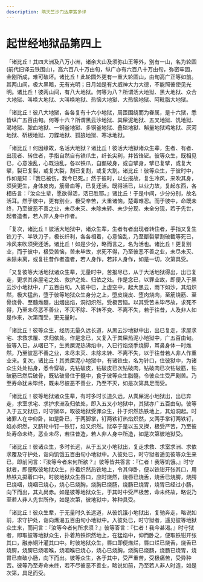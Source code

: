 ```yaml
---
description: 隋天竺沙门达摩笈多译
---
```


# 起世经地狱品第四上

「诸比丘！其四大洲及八万小洲，诸余大山及须弥山王等外，别有一山，名为轮圆(前代旧译云铁围山)，高六百八十万由旬，纵广亦有六百八十万由旬，弥密牢固，金刚所成，难可破坏。诸比丘！此轮圆外更有一重大轮圆山，由旬高广正等如前。其两山间，极大黑暗，无有光明；日月如是有大威神大力大德，不能照彼使见光明。诸比丘！彼两山间，有八大地狱。何等为八？所谓活大地狱、黑大地狱、众合大地狱、叫唤大地狱、大叫唤地狱、热恼大地狱、大热恼地狱、阿毗脂大地狱。

「诸比丘！彼八大地狱，各各复有十六小地狱，周匝围绕而为眷属，是十六狱，悉皆纵广五百由旬。何等十六？所谓黑云沙地狱、粪屎泥地狱、五叉地狱、饥地狱、渴地狱、脓血地狱、一铜釜地狱、多铜釜地狱、叠硙地狱、斛量地狱鸡地狱、灰河地狱、斫板地狱、刀鍱地狱、狐狼地狱、寒冰地狱。

「诸比丘！何因缘故，名活大地狱？诸比丘！彼活大地狱诸众生辈，生者、有者、出现者、转住者，手指自然自有铁爪生，纤长尖利，并皆锋铓。彼等众生，既相见已，心意浊乱，心既浊乱，各以铁爪，自爴破身，或自擘身，擘已复擘，或复大擘，裂已复裂，或复大裂，割已复割，或复大割。诸比丘！彼等众生，于彼时中，作如是知：『我已被伤，我今已死。』然于彼时，以业报故，复生冷风，来吹其身，须臾更生，身体皮肉，筋骨血等，已复还活。既得活已，以业力故，复起东西，各相告言：『汝众生辈，愿欲得活，活已胜耶。』诸比丘！于是中间，少分分别，故名活耳。然于彼中，更有别业，极受辛苦，大重诸恼，楚毒难忍。而于彼中，命既未终，乃至彼恶不善之业，未尽未灭、未除未转、未少分现、未全分现，若于先世，起者造者，若人非人身中作者。

「复次，诸比丘！彼活大地狱中，诸众生辈，生者有者出现者转住者，手指又复生铁刀子、半铁刀子，极长纤利，各各相着，心意恼乱，乃至爴裂擘割破截等死已，冷风来吹须臾还活。诸比丘！如是少分，略而言之，名为活也。诸比丘！更复别业，而于彼中，极受苦恼，苦未毕故，求死不得，乃至彼恶不善之业，未尽未灭、未除未离，或复往昔作者造者，若人身作，若非人身作，如是一切，次第具受。

「又复彼等大活地狱诸众生辈，无量时中，苦报尽已，从于大活地狱得出，出已复走，更求其余屋宅之处、救护之处、归依之处。作是念已，以罪业故，即便入于黑云沙小地狱中，广五百由旬。入彼中已，上虚空中，起大黑云，雨下如沙，其焰炽然，极大猛热，堕于彼等地狱众生身分之上，堕皮烧皮、堕肉烧肉，至筋烧筋、至骨烧骨、至髓燋髓，出烟出焰，洞彻炽然，受极苦恼。以其受苦未毕尽故，求死不得，乃至未尽恶不善业，不灭不除、不转不变、不离不失，若于往昔，人及非人如是作来，次第而受，更无量时。

「诸比丘！彼等众生，经历无量久远长道，从黑云沙地狱中出，出已复走，求屋求宅、求救求覆、求归依处。作是念已，又复入于粪屎热泥小地狱中，广五百由旬。彼等入已，从咽已下，生粪屎泥热沸焰中，入已行焰烧手烧脚，耳鼻身体一时燋然，乃至彼恶不善之业，未尽未灭、未除未转、不离不失，以于往昔若人非人作重业来。复次，诸比丘！其粪屎泥小地狱中，有诸铁虫，名为针口，住彼狱中，为诸众生处处钻身，悉令穿破，先钻破皮，钻破皮已次钻破肉，钻破肉已次钻破筋，钻破筋已然后破骨，既钻破骨住于髓中，食于彼等众生脂髓，令彼众生受严剧苦。乃至寿命犹未毕终，既未尽彼恶不善业，乃至不灭，如是次第具足而受。

「诸比丘！彼等地狱诸众生辈，有时多时长道久远，从粪屎泥小地狱出，出已奔走，求室求宅、求护求洲及归依处，即入五叉小地狱中，其狱亦广五百由旬。彼等入于五叉狱已，时守狱卒，取彼地狱受罪众生，扑于炽然热铁地上，其焰洞起。时诸罪人在中仰卧，如是卧已，于两脚掌，钉两铁钉热焰炽然，又两手掌钉两铁钉，焰亦炽然，又脐轮中钉一铁钉，焰又炽然。狱卒于是以五叉搩，极受严苦，乃至彼处寿命未终，恶业未尽，若往昔造，若人非人身中所造，如是次第彼地狱受。

「诸比丘！彼诸众生，多时长远，从于五叉小地狱出，复走求救、求室求洲、求依求覆及守护处，诣向饥饿五百由旬小地狱中。入彼处已，时守狱者遥见彼等众生来已，即前问言：『汝等今者来何所欲？』彼等皆共答言：『仁者！我等饥饿。』时守狱者，即便取彼地狱众生，扑着炽然热铁地上，令其仰卧，便以铁钳开张其口，用热铁丸掷着口中。时彼地狱众生唇口，应时烧然，烧唇已烧舌，烧舌已烧腭，烧腭已烧咽，烧咽已烧心，烧心已烧胸，烧胸已烧肠，烧肠已烧胃，烧胃已经过小肠，向下而出，其丸尚赤。如是彼等地狱众生，于其时中受严极苦，命未终故，略说乃至若人非人先世所作，如是次第，彼地狱中，种种具受。

「诸比丘！彼众生辈，于无量时久长远道，从彼饥饿小地狱出，复驰奔走，略说如前，求守护处，诣向燋渴五百由旬小地狱中。入彼处已，时守狱者，遥见彼等地狱众生来，而问言：『汝等今者何所求须？』彼等答言：『仁者！我今甚渴。』时守狱者，即取彼等地狱众生，扑着热铁炽然地上，在猛焰中，仰而卧之，便取铁钳开张其口，融赤铜汁灌其口中。时彼地狱众生，唇口即便燋烂，唇口烂已烧舌，烧舌已烧腭，烧腭已烧咽喉，烧咽喉已烧心，烧心已烧胸，烧胸已烧肠，烧肠已烧胃，烧胃已直破小肠，向下而出。彼等众生，各于其中，受严重苦，受极痛苦，受异种苦。彼等乃至寿命未终，若不尽彼恶不善业，略说如前，乃至若人非人时造，如是次第，具足而受。
